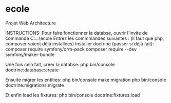 # ecole
 Projet Web Architecture

INSTRUCTIONS: 
Pour faire fonctionner la databse, ouvrir l'invite de commande C:...\ecole
Entrez les commmandes suivantes : (il faut que php, composer soient déjà installées)
 Installer doctrine (passer si déjà fait):
           composer require symfony/orm-pack
           composer require --dev symfony/maker-bundle
   
 Une fois cela fait, créer la databse:
          php bin/console doctrine:database:create
 
 Ensuite migrer les entities:
          php bin/console make:migration
          php bin/console doctrine:migrations:migrate
 
 Et enfin load les fixtures:
         php bin/console doctrine:fixtures:load
